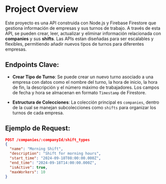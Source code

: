# Project Overview

Este proyecto es una API construida con Node.js y Firebase Firestore que gestiona información de empresas y sus turnos de trabajo. A través de esta API, se pueden crear, leer, actualizar y eliminar información 
relacionada con **companies** y sus **shifts**. Las APIs estan diseñadas para ser escalables y flexibles, permitiendo añadir nuevos tipos de turnos para diferentes empresas.

## Endpoints Clave:

- **Crear Tipo de Turno**: Se puede crear un nuevo turno asociado a una empresa con datos como el nombre del turno, la hora de inicio, la hora de fin, la descripción y el número máximo de trabajadores. Los campos de fecha y hora se almacenan en formato `Timestamp` de Firestore.
  
- **Estructura de Colecciones**: La colección principal es `companies`, dentro de la cual se manejan subcolecciones como `shifts` para organizar los turnos de cada empresa.

## Ejemplo de Request:

```json
POST /companies/:companyId/shift_types
{
  "name": "Morning Shift",
  "description": "Shift for morning hours",
  "start_time": "2024-09-18T08:00:00.000Z",
  "end_time": "2024-09-18T14:00:00.000Z",
  "isActive": true,
  "maxWorkers": 10
}
